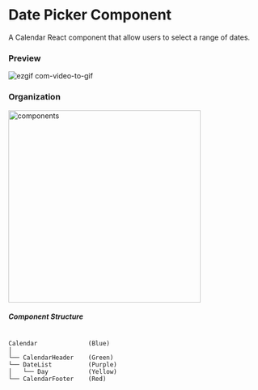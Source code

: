 # Date Picker Component  

A Calendar React component that allow users to select a range of dates.

### Preview 

![ezgif com-video-to-gif](https://user-images.githubusercontent.com/25356024/45935187-6533c700-bf6e-11e8-8ab0-d02595d41032.gif)

### Organization

<img width="380" alt="components" src="https://user-images.githubusercontent.com/25356024/45935348-40d8ea00-bf70-11e8-9150-b47d3aaa5974.png">

##### Component Structure
```

Calendar              (Blue)
│
└── CalendarHeader    (Green)
└── DateList          (Purple)
│   └── Day           (Yellow)
└── CalendarFooter    (Red)


```
